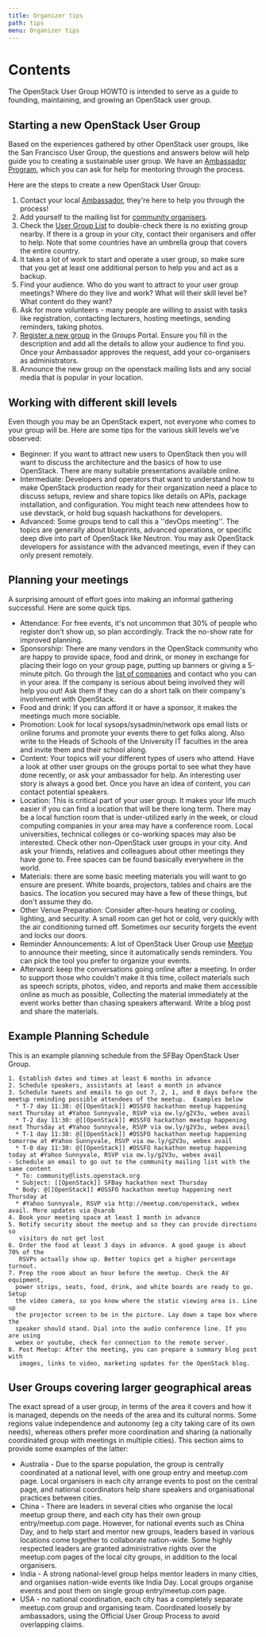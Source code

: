 ```yaml
---
title: Organizer tips
path: tips
menu: Organizer tips
---
```


Contents
========
The OpenStack User Group HOWTO is intended to serve as a guide to founding,
maintaining, and growing an OpenStack user group.

Starting a new OpenStack User Group
-----------------------------------

Based on the experiences gathered by other OpenStack user groups, like the
San Francisco User Group, the questions and answers below will help guide
you to creating a sustainable user group. We have an
[Ambassador Program](https://groups.openstack.org/ambassador-program),
which you can ask for help for mentoring through the process.

Here are the steps to create a new OpenStack User Group:

1. Contact your local [Ambassador](https://groups.openstack.org/ambassador-program),
   they're here to help you through the process!
2. Add yourself to the mailing list for
   [community organisers](http://lists.openstack.org/cgi-bin/mailman/listinfo/community).
3. Check the [User Group List](https://groups.openstack.org/) to double-check
   there is no existing group nearby. If there is a group in your city,
   contact their organisers and offer to help. Note that some countries have
   an umbrella group that covers the entire country.
4. It takes a lot of work to start and operate a user group, so make sure that
   you get at least one additional person to help you and act as a backup.
5. Find your audience. Who do you want to attract to your user group meetings?
   Where do they live and work? What will their skill level be? What content
   do they want?
6. Ask for more volunteers - many people are willing to assist with tasks like
   registration, contacting lecturers, hosting meetings, sending reminders,
   taking photos.
7. [Register a new group](https://groups.openstack.org/node/add/group) in the
   Groups Portal. Ensure you fill in the description and add all the details
   to allow your audience to find you. Once your Ambassador approves the
   request, add your co-organisers as administrators.
8. Announce the new group on the openstack mailing lists and any social media
   that is popular in your location.

Working with different skill levels
-----------------------------------
Even though you may be an OpenStack expert, not everyone who comes to your
group will be. Here are some tips for the various skill levels we've observed:

- Beginner: If you want to attract new users to OpenStack then you will want
  to discuss the architecture and the basics of how to use OpenStack.
  There are many suitable presentations available online.
- Intermediate:  Developers and operators that want to understand how to make
  OpenStack production ready for their organization need a place to discuss
  setups, review and share topics like details on APIs, package installation,
  and configuration. You might teach new attendees how to use devstack, or
  hold bug squash hackathons for developers.
- Advanced: Some groups tend to call this a ''devOps meeting''. The topics
  are generally about blueprints, advanced operations, or specific deep dive
  into part of OpenStack like Neutron. You may ask OpenStack developers for
  assistance with the advanced meetings, even if they can only present
  remotely.

Planning your meetings
----------------------
A surprising amount of effort goes into making an informal gathering
successful. Here are some quick tips.

- Attendance: For free events, it's not uncommon that 30% of people who
  register don't show up, so plan accordingly. Track the no-show rate for
  improved planning.
- Sponsorship: There are many vendors in the OpenStack community who are
  happy to provide space, food and drink, or money in exchange for placing
  their logo on your group page, putting up banners or giving a 5-minute pitch.
  Go through the [list of companies](http://openstack.org/community/companies/)
  and contact who you can in your area. If the company is serious about being
  involved they will help you out! Ask them if they can do a short talk on
  their company's involvement with OpenStack.
- Food and drink: If you can afford it or have a sponsor, it makes the
  meetings much more sociable.
- Promotion: Look for local sysops/sysadmin/network ops email lists or online
  forums and promote your events there to get folks along. Also write to the
  Heads of Schools of the University IT faculties in the area and
  invite them and their school along.
- Content: Your topics will your different types of users who attend. Have a
  look at other user groups on the groups portal to see what they have done
  recently, or ask your ambassador for help. An interesting user story is
  always a good  bet. Once you have an idea of content, you can contact
  potential speakers.
- Location: This is critical part of your user group. It makes your life much
  easier if you can find a location that will be there long term. There may
  be a local function room that is under-utilized early in the week, or
  cloud computing companies in your area may have a conference room. Local
  universities, technical colleges or co-working spaces may also be interested.
  Check other non-OpenStack user groups in your city. And ask your friends,
  relatives and colleagues about other meetings they have gone to. Free spaces
  can be found basically everywhere in the world.
- Materials: there are some basic meeting materials you will want to go ensure
  are present. White boards, projectors, tables and chairs are the basics.
  The location you secured may have a few of these things, but don't assume
  they do.
- Other Venue Preparation: Consider after-hours heating or cooling, lighting,
  and security. A small room can get hot or cold, very quickly with the air
  conditioning turned off. Sometimes our security forgets the event and locks
  our doors.
- Reminder Announcements: A lot of OpenStack User Group use [Meetup](http://meetup.com)
  to announce their meeting, since it automatically sends reminders. You can
  pick the tool you prefer to organize your events.
- Afterward: keep the conversations going online after a meeting. In order to
  support those who couldn't make it this time, collect materials such as
  speech scripts, photos, video, and reports and  make them accessible online
  as much as possible, Collecting the material immediately at the event works
  better than chasing speakers afterward. Write a blog post and share the
  materials.

Example Planning Schedule
-------------------------
This is an example planning schedule from the SFBay OpenStack User Group.

    1. Establish dates and times at least 6 months in advance
    2. Schedule speakers, assistants at least a month in advance
    3. Schedule tweets and emails to go out 7, 2, 1, and 0 days before the meetup reminding possible attendees of the meetup.  Examples below
      * T-7 day 11:30: @[[OpenStack]] #OSSFO hackathon meetup happening next Thursday at #Yahoo Sunnyvale, RSVP via ow.ly/g2V3u, webex avail
      * T-2 day 11:30: @[[OpenStack]] #OSSFO hackathon meetup happening next Thursday at #Yahoo Sunnyvale, RSVP via ow.ly/g2V3u, webex avail
      * T-1 day 11:30: @[[OpenStack]] #OSSFO hackathon meetup happening tomorrow at #Yahoo Sunnyvale, RSVP via ow.ly/g2V3u, webex avail
      * T-0 day 11:30: @[[OpenStack]] #OSSFO hackathon meetup happening today at #Yahoo Sunnyvale, RSVP via ow.ly/g2V3u, webex avail
    - Schedule an email to go out to the community mailing list with the same content
      * To: community@lists.openstack.org
      * Subject: [[OpenStack]] SFBay hackathon next Thursday
      * Body: @[[OpenStack]] #OSSFO hackathon meetup happening next Thursday at
      * #Yahoo Sunnyvale, RSVP via http://meetup.com/openstack, webex avail. More updates via @sarob
    4. Book your meeting space at least 1 month in advance
    5. Notify security about the meetup and so they can provide directions so
       visitors do not get lost
    6. Order the food at least 3 days in advance. A good gauge is about 70% of the
       RSVPs actually show up. Better topics get a higher percentage turnout.
    7. Prep the room about an hour before the meetup. Check the AV equipment,
      power strips, seats, food, drink, and white boards are ready to go. Setup
      the video camera, so you know where the static viewing area is. Line up
      the projector screen to be in the picture. Lay down a tape box where the
      speaker should stand. Dial into the audio conference line. If you are using
      webex or youtube, check for connection to the remote server.
    8. Post Meetup: After the meeting, you can prepare a summary blog post with
       images, links to video, marketing updates for the OpenStack blog.


User Groups covering larger geographical areas
----------------------------------------------
The exact spread of a user group, in terms of the area it covers and how it is
managed, depends on the needs of the area and its cultural norms. Some regions
value independence and autonomy (eg a city taking care of its own needs),
whereas others prefer more coordination and sharing (a nationally coordinated
group with meetings in multiple cities). This section aims to provide some
examples of the latter:

- Australia - Due to the sparse population, the group is centrally coordinated
  at a national level, with one group entry and meetup.com page. Local
  organisers in each city arrange events to post on the central page, and
  national coordinators help share speakers and organisational practices
  between cities.
- China - There are leaders in several cities who organise the local meetup
  group there, and each city has their own group entry/meetup.com page.
  However, for national events such as China Day, and to help start and mentor
  new groups, leaders based in various locations come together to collaborate
  nation-wide. Some highly respected leaders are granted administrative rights
  over the meetup.com pages of the local city groups, in addition to the local
  organisers.
- India - A strong national-level group helps mentor leaders in many cities,
  and organises nation-wide events like India Day. Local groups organise
  events and post them on single group entry/meetup.com page.
- USA - no national coordination, each city has a completely separate
  meetup.com group and organising team. Coordinated loosely by ambassadors,
  using the Official User Group Process to avoid overlapping claims.

